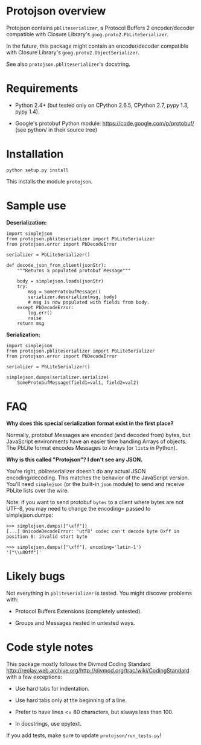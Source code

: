 Protojson overview
==================

Protojson contains `pbliteserializer`, a Protocol Buffers 2
encoder/decoder compatible with Closure Library's
`goog.proto2.PbLiteSerializer`.

In the future, this package might contain an encoder/decoder
compatible with Closure Library's `goog.proto2.ObjectSerializer`.

See also `protojson.pbliteserializer`'s docstring.


Requirements
============

*	Python 2.4+ (but tested only on CPython 2.6.5, CPython 2.7,
	pypy 1.3, pypy 1.4).

*	Google's protobuf Python module:
	https://code.google.com/p/protobuf/
	(see python/ in their source tree)


Installation
============
`python setup.py install`

This installs the module `protojson`.


Sample use
==========

**Deserialization:**
```
import simplejson
from protojson.pbliteserializer import PbLiteSerializer
from protojson.error import PbDecodeError

serializer = PbLiteSerializer()

def decode_json_from_client(jsonStr):
	"""Returns a populated protobuf Message"""

	body = simplejson.loads(jsonStr)
	try:
		msg = SomeProtobufMessage()
		serializer.deserialize(msg, body)
		# msg is now populated with fields from body.
	except PbDecodeError:
		log.err()
		raise
	return msg
```

**Serialization:**
```
import simplejson
from protojson.pbliteserializer import PbLiteSerializer
from protojson.error import PbDecodeError

serializer = PbLiteSerializer()

simplejson.dumps(serializer.serialize(
	SomeProtobufMessage(field1=val1, field2=val2)
```


FAQ
===

**Why does this special serialization format exist in the first place?**

Normally, protobuf Messages are encoded (and decoded from)
bytes, but JavaScript environments have an easier time handling
Arrays of objects.  The PbLite format encodes Messages to Arrays
(or `list`s in Python).


**Why is this called "Protojson"? I don't see any JSON.**

You're right, pbliteserializer doesn't do any actual JSON encoding/decoding.
This matches the behavior of the JavaScript version.  You'll need
`simplejson` (or the built-in `json` module) to send and receive
PbLite lists over the wire.

Note: if you want to send protobuf `bytes` to a client where bytes are
not UTF-8, you may need to change the encoding= passed to simplejson.dumps:

```
>>> simplejson.dumps(["\xff"])
[...] UnicodeDecodeError: 'utf8' codec can't decode byte 0xff in position 0: invalid start byte

>>> simplejson.dumps(["\xff"], encoding='latin-1')
'["\\u00ff"]'
```


Likely bugs
===========

Not everything in `pbliteserializer` is tested.  You might discover problems
with:

*	Protocol Buffers Extensions (completely untested).

*	Groups and Messages nested in untested ways.


Code style notes
================

This package mostly follows the Divmod Coding Standard
<http://replay.web.archive.org/http://divmod.org/trac/wiki/CodingStandard> with a few exceptions:

*	Use hard tabs for indentation.

*	Use hard tabs only at the beginning of a line.

*	Prefer to have lines <= 80 characters, but always less than 100.
*	In docstrings, use epytext.

If you add tests, make sure to update `protojson/run_tests.py`!

